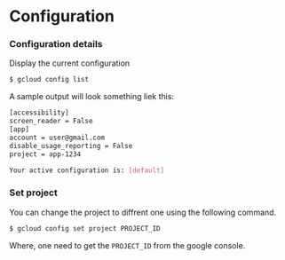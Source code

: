 # Configuration

### Configuration details
Display the current configuration
```cmd
$ gcloud config list
```
A sample output will look something liek this:
```bash
[accessibility]
screen_reader = False
[app]
account = user@gmail.com
disable_usage_reporting = False
project = app-1234

Your active configuration is: [default]
```

### Set project
You can change the project to diffrent one using the following command. 
```cmd
$ gcloud config set project PROJECT_ID
```
Where, one need to get the `PROJECT_ID` from the google console.
